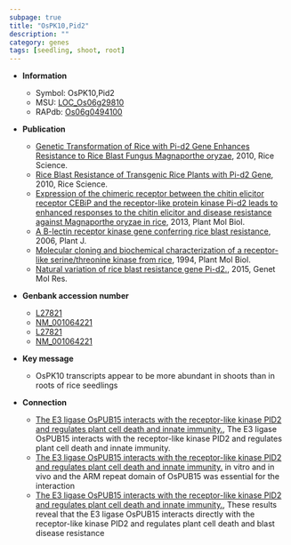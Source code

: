 ```yaml
---
subpage: true
title: "OsPK10,Pid2"
description: ""
category: genes
tags: [seedling, shoot, root]
---
```


* **Information**  
    + Symbol: OsPK10,Pid2  
    + MSU: [LOC_Os06g29810](http://rice.plantbiology.msu.edu/cgi-bin/ORF_infopage.cgi?orf=LOC_Os06g29810)  
    + RAPdb: [Os06g0494100](http://rapdb.dna.affrc.go.jp/viewer/gbrowse_details/irgsp1?name=Os06g0494100)  

* **Publication**  
    + [Genetic Transformation of Rice with Pi-d2 Gene Enhances Resistance to Rice Blast Fungus Magnaporthe oryzae](http://www.ncbi.nlm.nih.gov/pubmed?term=Genetic+Transformation+of+Rice+with+Pi-d2+Gene+Enhances+Resistance+to+Rice+Blast+Fungus+Magnaporthe+oryzae%5BTitle%5D), 2010, Rice Science.
    + [Rice Blast Resistance of Transgenic Rice Plants with Pi-d2 Gene](http://www.ncbi.nlm.nih.gov/pubmed?term=Rice+Blast+Resistance+of+Transgenic+Rice+Plants+with+Pi-d2+Gene%5BTitle%5D), 2010, Rice Science.
    + [Expression of the chimeric receptor between the chitin elicitor receptor CEBiP and the receptor-like protein kinase Pi-d2 leads to enhanced responses to the chitin elicitor and disease resistance against Magnaporthe oryzae in rice](http://www.ncbi.nlm.nih.gov/pubmed?term=Expression+of+the+chimeric+receptor+between+the+chitin+elicitor+receptor+CEBiP+and+the+receptor-like+protein+kinase+Pi-d2+leads+to+enhanced+responses+to+the+chitin+elicitor+and+disease+resistance+against+Magnaporthe+oryzae+in+rice%5BTitle%5D), 2013, Plant Mol Biol.
    + [A B-lectin receptor kinase gene conferring rice blast resistance](http://www.ncbi.nlm.nih.gov/pubmed?term=A+B-lectin+receptor+kinase+gene+conferring+rice+blast+resistance%5BTitle%5D), 2006, Plant J.
    + [Molecular cloning and biochemical characterization of a receptor-like serine/threonine kinase from rice](http://www.ncbi.nlm.nih.gov/pubmed?term=Molecular+cloning+and+biochemical+characterization+of+a+receptor-like+serine/threonine+kinase+from+rice%5BTitle%5D), 1994, Plant Mol Biol.
    + [Natural variation of rice blast resistance gene Pi-d2.](http://www.ncbi.nlm.nih.gov/pubmed?term=Natural+variation+of+rice+blast+resistance+gene+Pi-d2.%5BTitle%5D), 2015, Genet Mol Res.

* **Genbank accession number**  
    + [L27821](http://www.ncbi.nlm.nih.gov/nuccore/L27821)
    + [NM_001064221](http://www.ncbi.nlm.nih.gov/nuccore/NM_001064221)
    + [L27821](http://www.ncbi.nlm.nih.gov/nuccore/L27821)
    + [NM_001064221](http://www.ncbi.nlm.nih.gov/nuccore/NM_001064221)

* **Key message**  
    + OsPK10 transcripts appear to be more abundant in shoots than in roots of rice seedlings

* **Connection**  
    + [The E3 ligase OsPUB15 interacts with the receptor-like kinase PID2 and regulates plant cell death and innate immunity.](http://www.ncbi.nlm.nih.gov/pubmed?term=The+E3+ligase+OsPUB15+interacts+with+the+receptor-like+kinase+PID2+and+regulates+plant+cell+death+and+innate+immunity.%5BTitle%5D), The E3 ligase OsPUB15 interacts with the receptor-like kinase PID2 and regulates plant cell death and innate immunity.
    + [The E3 ligase OsPUB15 interacts with the receptor-like kinase PID2 and regulates plant cell death and innate immunity.](PID2K) in vitro and in vivo and the ARM repeat domain of OsPUB15 was essential for the interaction
    + [The E3 ligase OsPUB15 interacts with the receptor-like kinase PID2 and regulates plant cell death and innate immunity.](http://www.ncbi.nlm.nih.gov/pubmed?term=The+E3+ligase+OsPUB15+interacts+with+the+receptor-like+kinase+PID2+and+regulates+plant+cell+death+and+innate+immunity.%5BTitle%5D), These results reveal that the E3 ligase OsPUB15 interacts directly with the receptor-like kinase PID2 and regulates plant cell death and blast disease resistance




